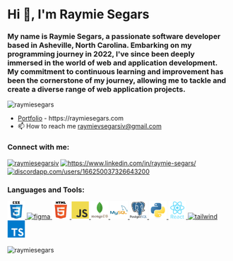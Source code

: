 <!DOCTYPE html>
<html lang="en">
<head>
<meta charset="UTF-8">
<meta name="viewport" content="width=device-width, initial-scale=1.0">
<title>Left Align Text</title>
</head>
<body>

<h1 style="text-align: left;">Hi 👋, I'm Raymie Segars</h1>
<h3 style="text-align: left;">My name is Raymie Segars, a passionate software developer based in Asheville, North Carolina. Embarking on my programming journey in 2022, I've since been deeply immersed in the world of web and application development. My commitment to continuous learning and improvement has been the cornerstone of my journey, allowing me to tackle and create a diverse range of web application projects.</h3>

<p style="text-align: left;"> <img src="https://komarev.com/ghpvc/?username=raymiesegars&label=Profile%20views&color=0e75b6&style=flat" alt="raymiesegars" /> </p>

<ul style="text-align: left;">
    <li><a href="https://raymiesegars.com">Portfolio</a> - https://raymiesegars.com</li>
    <li>📫 How to reach me <a href="mailto:raymievsegarsiv@gmail.com">raymievsegarsiv@gmail.com</a></li>
</ul>

<h3 style="text-align: left;">Connect with me:</h3>
<p style="text-align: left;">
    <a href="https://twitter.com/raymiesegarsiv" target="_blank"><img align="center" src="https://raw.githubusercontent.com/rahuldkjain/github-profile-readme-generator/master/src/images/icons/Social/twitter.svg" alt="raymiesegarsiv" height="30" width="40" /></a>
    <a href="https://linkedin.com/in/https://www.linkedin.com/in/raymie-segars/" target="_blank"><img align="center" src="https://raw.githubusercontent.com/rahuldkjain/github-profile-readme-generator/master/src/images/icons/Social/linked-in-alt.svg" alt="https://www.linkedin.com/in/raymie-segars/" height="30" width="40" /></a>
    <a href="https://discord.gg/discordapp.com/users/166250037326643200" target="_blank"><img align="center" src="https://raw.githubusercontent.com/rahuldkjain/github-profile-readme-generator/master/src/images/icons/Social/discord.svg" alt="discordapp.com/users/166250037326643200" height="30" width="40" /></a>
</p>

<h3 style="text-align: left;">Languages and Tools:</h3>
<p style="text-align: left;"> 
    <a href="https://www.w3schools.com/css/" target="_blank" rel="noreferrer"> <img src="https://raw.githubusercontent.com/devicons/devicon/master/icons/css3/css3-original-wordmark.svg" alt="css3" width="40" height="40"/> </a> 
    <a href="https://www.figma.com/" target="_blank" rel="noreferrer"> <img src="https://www.vectorlogo.zone/logos/figma/figma-icon.svg" alt="figma" width="40" height="40"/> </a> 
    <a href="https://www.w3.org/html/" target="_blank" rel="noreferrer"> <img src="https://raw.githubusercontent.com/devicons/devicon/master/icons/html5/html5-original-wordmark.svg" alt="html5" width="40" height="40"/> </a> 
    <a href="https://developer.mozilla.org/en-US/docs/Web/JavaScript" target="_blank" rel="noreferrer"> <img src="https://raw.githubusercontent.com/devicons/devicon/master/icons/javascript/javascript-original.svg" alt="javascript" width="40" height="40"/> </a> 
    <a href="https://www.mongodb.com/" target="_blank" rel="noreferrer"> <img src="https://raw.githubusercontent.com/devicons/devicon/master/icons/mongodb/mongodb-original-wordmark.svg" alt="mongodb" width="40" height="40"/> </a> 
    <a href="https://www.mysql.com/" target="_blank" rel="noreferrer"> <img src="https://raw.githubusercontent.com/devicons/devicon/master/icons/mysql/mysql-original-wordmark.svg" alt="mysql" width="40" height="40"/> </a> 
    <a href="https://www.postgresql.org" target="_blank" rel="noreferrer"> <img src="https://raw.githubusercontent.com/devicons/devicon/master/icons/postgresql/postgresql-original-wordmark.svg" alt="postgresql" width="40" height="40"/> </a> 
    <a href="https://www.python.org" target="_blank" rel="noreferrer"> <img src="https://raw.githubusercontent.com/devicons/devicon/master/icons/python/python-original.svg" alt="python" width="40" height="40"/> </a> 
    <a href="https://reactjs.org/" target="_blank" rel="noreferrer"> <img src="https://raw.githubusercontent.com/devicons/devicon/master/icons/react/react-original-wordmark.svg" alt="react" width="40" height="40"/> </a> 
    <a href="https://tailwindcss.com/" target="_blank" rel="noreferrer"> <img src="https://www.vectorlogo.zone/logos/tailwindcss/tailwindcss-icon.svg" alt="tailwind" width="40" height="40"/> </a> 
    <a href="https://www.typescriptlang.org/" target="_blank" rel="noreferrer"> <img src="https://raw.githubusercontent.com/devicons/devicon/master/icons/typescript/typescript-original.svg" alt="typescript" width="40" height="40"/> </a> 
</p>

<p style="text-align: left;"><img align="center" src="https://github-readme-streak-stats.herokuapp.com/?user=raymiesegars&" alt="raymiesegars" /></p>

</body>
</html>

